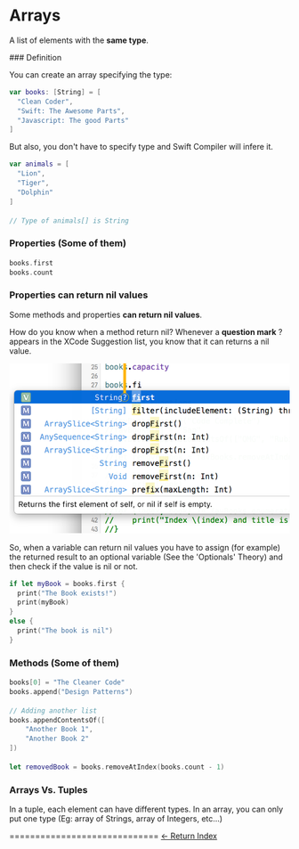 # Arrays

A list of elements with the **same type**.

### Definition

You can create an array specifying the type:
```Swift
var books: [String] = [
  "Clean Coder",
  "Swift: The Awesome Parts",
  "Javascript: The good Parts"
]
```

But also, you don't have to specify type and Swift Compiler will infere it.

```Swift
var animals = [
  "Lion",
  "Tiger",
  "Dolphin"
]

// Type of animals[] is String
```

### Properties (Some of them)

```Swift
books.first
books.count
```

### Properties can return nil values

Some methods and properties **can return nil values**.

How do you know when a method return nil? Whenever a **question mark** ? appears in the XCode Suggestion list, you know that it can returns a nil value.

![](../Assets/Basics/Arrays_optional_methods.png)

So, when a variable can return nil values you have to assign (for example) the returned result to an optional variable (See the 'Optionals' Theory) and then check if the value is nil or not.

```Swift
if let myBook = books.first {
  print("The Book exists!")
  print(myBook)
}
else {
  print("The book is nil")
}
```

### Methods (Some of them)

```Swift
books[0] = "The Cleaner Code"
books.append("Design Patterns")

// Adding another list
books.appendContentsOf([
    "Another Book 1",
    "Another Book 2"
])

let removedBook = books.removeAtIndex(books.count - 1)
```

### Arrays Vs. Tuples

In a tuple, each element can have different types.
In an array, you can only put one type (Eg: array of Strings, array of Integers, etc...)


=============================
[<- Return Index](/README.md)
